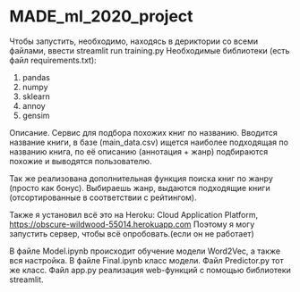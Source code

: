 # MADE_ml_2020_project

Чтобы запустить, необходимо, находясь в дериктории со всеми файлами,
 ввести streamlit run training.py
Необходимые библиотеки (есть файл requirements.txt):
1) pandas
2) numpy
3) sklearn
4) annoy
5) gensim

Описание.
Сервис для подбора похожих книг по названию. 
Вводится название книги, в базе (main_data.csv) ищется наиболее подходящая по названию книга,
по её описанию (аннотация + жанр) подбираются похожие и выводятся пользователю.

Так же реализована дополнительная функция поиска книг по жанру (просто как бонус).
Выбираешь жанр, выдаются подходящие книги (отсортированные в соответствии с рейтингом).

Также я установил всё это на 
Heroku: Cloud Application Platform, https://obscure-wildwood-55014.herokuapp.com
Поэтому я могу запустить сервер, чтобы всё опробовать.(если он не работает)


В файле Model.ipynb происходит обучение модели Word2Vec, а также вся настройка.
В файле Final.ipynb класс модели.
Файл Predictor.py тот же класс.
Файл app.py реализация web-функций с помощью библиотеки streamlit.
